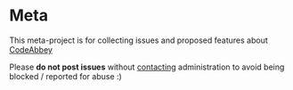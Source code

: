 Meta
====

This meta-project is for collecting issues and proposed features about [CodeAbbey](http://www.codeabbey.com)

Please **do not post issues** without [contacting](http://www.codeabbey.com/index/wiki/copyright) administration to avoid
being blocked / reported for abuse :)

